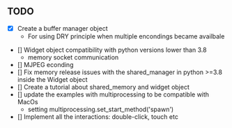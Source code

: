 
## TODO
- [x] Create a buffer manager object
  - For using DRY principle when multiple encondings became availbale
- [] Widget object compatibility with python versions lower than 3.8
  - memory socket communication  
- [] MJPEG econding
- [] Fix memory release issues with the shared_manager in python >=3.8 inside the Widget object
- [] Create a tutorial about shared_memory and widget object
- [] update the examples with multiprocessing to be compatible with MacOs
  - setting multiprocessing.set_start_method('spawn')
- [] Implement all the interactions: double-click, touch etc